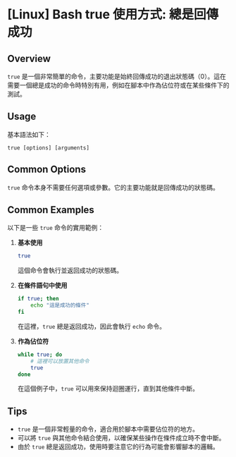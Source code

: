 # [Linux] Bash true 使用方式: 總是回傳成功

## Overview
`true` 是一個非常簡單的命令，主要功能是始終回傳成功的退出狀態碼（0）。這在需要一個總是成功的命令時特別有用，例如在腳本中作為佔位符或在某些條件下的測試。

## Usage
基本語法如下：
```
true [options] [arguments]
```

## Common Options
`true` 命令本身不需要任何選項或參數。它的主要功能就是回傳成功的狀態碼。

## Common Examples
以下是一些 `true` 命令的實用範例：

1. **基本使用**
   ```bash
   true
   ```
   這個命令會執行並返回成功的狀態碼。

2. **在條件語句中使用**
   ```bash
   if true; then
       echo "這是成功的條件"
   fi
   ```
   在這裡，`true` 總是返回成功，因此會執行 `echo` 命令。

3. **作為佔位符**
   ```bash
   while true; do
       # 這裡可以放置其他命令
       true
   done
   ```
   在這個例子中，`true` 可以用來保持迴圈運行，直到其他條件中斷。

## Tips
- `true` 是一個非常輕量的命令，適合用於腳本中需要佔位符的地方。
- 可以將 `true` 與其他命令結合使用，以確保某些操作在條件成立時不會中斷。
- 由於 `true` 總是返回成功，使用時要注意它的行為可能會影響腳本的邏輯。